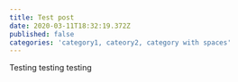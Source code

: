 ```yaml
---
title: Test post
date: 2020-03-11T18:32:19.372Z
published: false
categories: 'category1, cateory2, category with spaces'
---
```

Testing testing testing